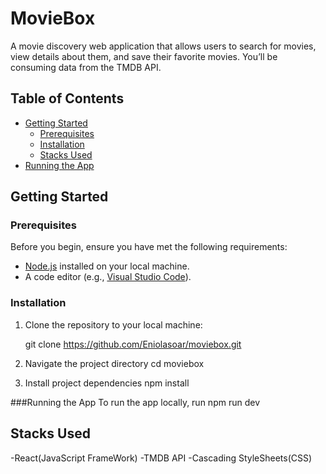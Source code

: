 # MovieBox

A movie discovery web application that allows users to search for movies, view details about them, and save their favorite movies. You’ll be consuming data from the TMDB API.

## Table of Contents

- [Getting Started](#getting-started)
  - [Prerequisites](#prerequisites)
  - [Installation](#installation)
  - [Stacks Used](#stacks)
- [Running the App](#running-the-app)

## Getting Started

### Prerequisites

Before you begin, ensure you have met the following requirements:

- [Node.js](https://nodejs.org/) installed on your local machine.
- A code editor (e.g., [Visual Studio Code](https://code.visualstudio.com/)).

### Installation

1. Clone the repository to your local machine:

   git clone https://github.com/Eniolasoar/moviebox.git

2. Navigate the project directory
       cd moviebox
3. Install project dependencies
   npm install

###Running the App
To run the app locally, run npm run dev

## Stacks Used

-React(JavaScript FrameWork)
-TMDB API
-Cascading StyleSheets(CSS)
